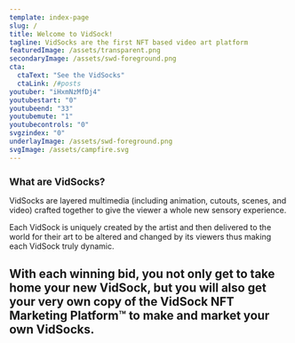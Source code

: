 ```yaml
---
template: index-page
slug: /
title: Welcome to VidSock!
tagline: VidSocks are the first NFT based video art platform
featuredImage: /assets/transparent.png
secondaryImage: /assets/swd-foreground.png
cta:
  ctaText: "See the VidSocks"
  ctaLink: /#posts
youtuber: "iHxmNzMfDj4"
youtubestart: "0"
youtubeend: "33"
youtubemute: "1"
youtubecontrols: "0"
svgzindex: "0"
underlayImage: /assets/swd-foreground.png
svgImage: /assets/campfire.svg
---
```


<h2 style="font-weight:bold; font-size:125%;">What are VidSocks?</h2>

VidSocks are layered multimedia (including animation, cutouts, scenes, and video) crafted together to give the viewer a whole new sensory experience.

Each VidSock is uniquely created by the artist and then delivered to the world for their art to be altered and changed by its viewers thus making each VidSock truly dynamic.

## With each winning bid, you not only get to take home your new VidSock, but you will also get your very own copy of the <strong>VidSock NFT Marketing Platform™</strong> to make and market your own VidSocks.





<!-- iHxmNzMfDj4 -->